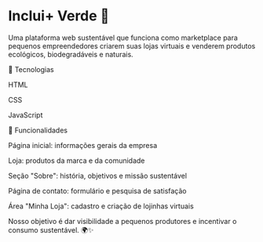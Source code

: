 # Inclui+ Verde 🌱

Uma plataforma web sustentável que funciona como marketplace para pequenos empreendedores criarem suas lojas virtuais e venderem produtos ecológicos, biodegradáveis e naturais.

🔹 Tecnologias

HTML

CSS

JavaScript

🔹 Funcionalidades

Página inicial: informações gerais da empresa

Loja: produtos da marca e da comunidade

Seção "Sobre": história, objetivos e missão sustentável

Página de contato: formulário e pesquisa de satisfação

Área "Minha Loja": cadastro e criação de lojinhas virtuais

Nosso objetivo é dar visibilidade a pequenos produtores e incentivar o consumo sustentável. 🌍✨
